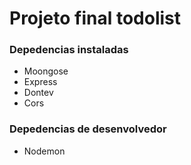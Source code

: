 # Projeto final todolist

<h3>Depedencias instaladas</h3>
<ul>
    <lI> 
    Moongose
    </li>
    <lI> 
    Express
    </li>
    <lI> 
    Dontev
    </li>
    <lI> 
    Cors
    </li>
</ul>

<h3>Depedencias de desenvolvedor</h3>
<ul>
  <li>
    Nodemon
  </li>

</ul>

